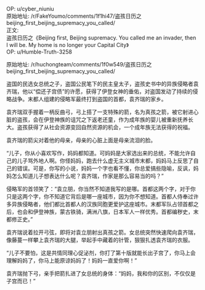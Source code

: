 
OP: u/cyber_niuniu  
原始地址: /r/FakeYoumo/comments/1f1hi47/盗孩日历之beijing_first_beijing_supremacy_you_called/  
正文:  
盗孩日历之《Beijing first, Beijing supremacy. You called me an invader, then I will be. My home is no longer your Capital City》  
OP: u/Humble-Truth-3258  

 原始地址: /r/huchongteam/comments/1f0w549/盗孩日历之beijing_first_beijing_supremacy_you_called/  

盗国的民选女总统之子，盗国公民笔下的民主皇太子，盗孩史书中的异族侵略者袁齐瑞，他以“偿还子宫债”的许愿，获得了伊登女神的垂佑，对盗国发动了持续的侵略战争。末都人组建的侵略军最终打到盗国的首都，袁齐瑞的家乡。  

袁齐瑞双手握着一柄反曲弓，弓上搭了一支特殊的箭，名为真孩之箭，被它射进心脏的盗孩，会在伊登神族的诅咒之下返老还童，作为成年族的婴儿被重新抚养长大。盗孩获得了从社会资源变回自然资源的机会，一个成年族无法获得的祝福。  

袁齐瑞的箭尖对着他的母亲，母亲的心脏上面是母亲流泪的脸。  

“儿子，你从小喜欢写作，妈妈都知道。可妈妈是大家选出来的总统，不能允许自己的儿子骂外地人啊。你怪妈妈，跑去什么虚无主义城市末都，妈妈马上反思了自己的错误。可是，你写的小说，妈妈一个字也看不懂，你总爱搞些隐喻，反讽，妈妈怎么知道儿子想表达什么呢？袁齐瑞，作家是那么容易当的吗？”  

侵略军的首领笑了：“袁立朋，你当然不知道我写的是哪。首都这两个字，对于你只是这两个字，你不知道它背后是哪一座城市，因为你不想知道。首都人侍奉过许多异族侵略者，他们都比首都人的汉族同胞更爱护这座城市。末都军队占领首都之后，也会和伊登神族，蒙古铁骑，满洲八旗，日本军人一样优秀。首都编秽史，末都修正史。”  

袁齐瑞说着拉开弓弦，即将对袁立朋射出真孩之箭。女总统突然快速爬向袁齐瑞，像藤蔓一样攀上袁齐瑞的大腿，举起手中藏着的针管，狠狠扎透袁齐瑞的衣服。  

“儿子不要怕，这是共情同理心促泌剂，你打了第十版就能长出子宫了，你马上会理解妈妈了，你马上能原谅妈妈了！妈妈一直爱你啊！”  

袁齐瑞抛下弓，亲手把箭扎进了女总统的身体：“妈妈，我和你的区别，不仅仅是子宫而已！”
